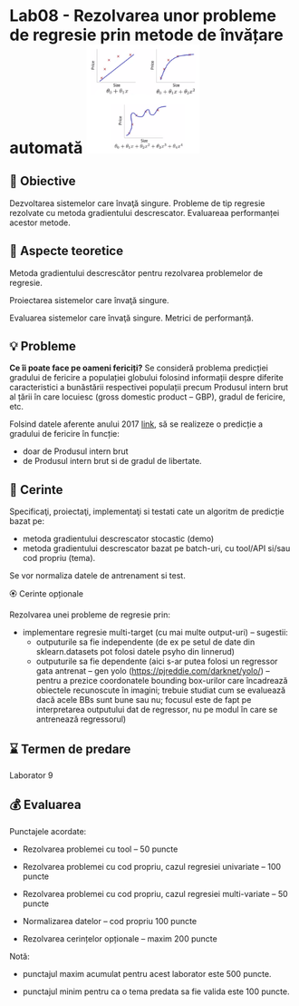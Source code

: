 # Lab08 - Rezolvarea unor probleme de regresie prin metode de învățare automată  <img src="images/regression.png" width="200">



## :microscope: Obiective 

Dezvoltarea sistemelor care învaţă singure. Probleme de tip regresie rezolvate cu metoda gradientului descrescator. Evaluareaa performanței acestor metode.

## :book:  Aspecte teoretice

Metoda gradientului descrescător pentru rezolvarea problemelor de regresie.

Proiectarea sistemelor care învaţă singure.

Evaluarea sistemelor care învaţă singure. Metrici de performanță. 



## :bulb: Probleme

**Ce îi poate face pe oameni fericiți?** 
Se consideră problema predicției gradului de fericire a populației globului folosind informații despre diferite caracteristici a bunăstării respectivei populații precum Produsul intern brut al țării în care locuiesc (gross domestic product – GBP), gradul de fericire, etc. 

Folsind datele aferente anului 2017 [link](https://www.kaggle.com/unsdsn/world-happiness#2017.csv), să se realizeze o predicție a gradului de fericire în funcție:
-	doar de Produsul intern brut
-	de Produsul intern brut si de gradul de libertate. 




## :memo:  Cerinte 

Specificaţi, proiectaţi, implementaţi si testati cate un algoritm de predicție bazat pe:
- metoda gradientului descrescator stocastic (demo)
- metoda gradientului descrescator bazat pe batch-uri, cu tool/API si/sau cod propriu (tema).

Se vor normaliza datele de antrenament si test. 
 


🏵️ Cerinte opționale

Rezolvarea unei probleme de regresie prin:
- implementare regresie multi-target (cu mai multe output-uri) – sugestii:
    -	outputurile sa fie independente (de ex pe setul de date din sklearn.datasets pot folosi datele psyho din linnerud)
    - outputurile sa fie dependente (aici s-ar putea folosi un regressor gata antrenat – gen yolo (https://pjreddie.com/darknet/yolo/) – pentru a prezice coordonatele bounding box-urilor care încadrează obiectele recunoscute în imagini; trebuie studiat cum se evaluează dacă acele BBs sunt bune sau nu; focusul este de fapt pe interpretarea outputului dat de regressor, nu pe modul în care se antrenează regressorul)


## :hourglass: Termen de predare 

Laborator 9

## :moneybag: Evaluarea

Punctajele acordate:

- Rezolvarea problemei cu tool – 50 puncte

- Rezolvarea problemei cu cod propriu, cazul regresiei univariate – 100 puncte

- Rezolvarea problemei cu cod propriu, cazul regresiei multi-variate – 50 puncte

- Normalizarea datelor – cod propriu 100 puncte

- Rezolvarea cerințelor opționale – maxim 200 puncte

Notă: 

- punctajul maxim acumulat pentru acest laborator este 500 puncte.

- punctajul minim pentru ca o tema predata sa fie valida este 100 puncte.  






